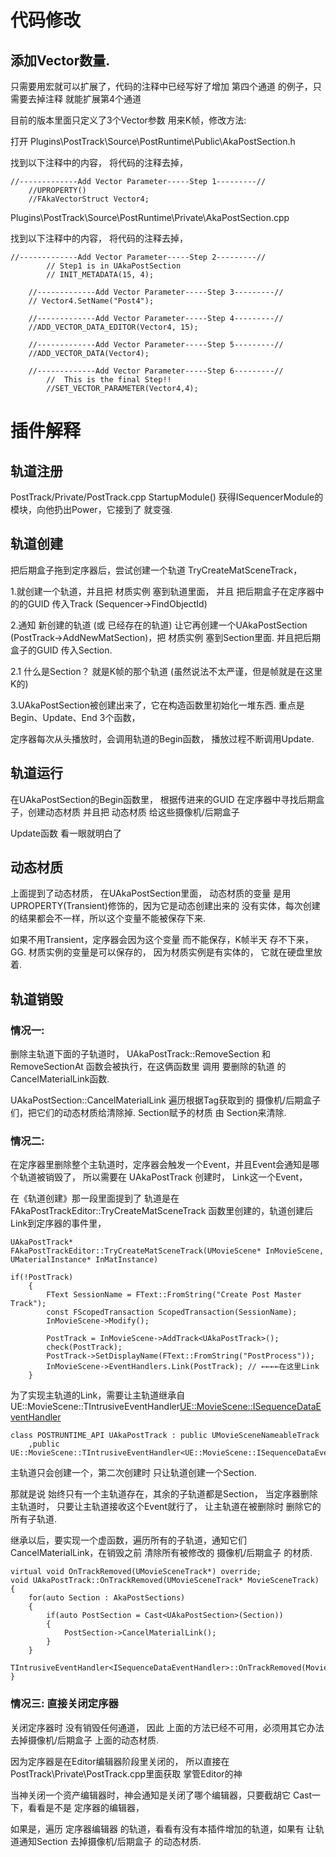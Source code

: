 
# 代码修改
## 添加Vector数量.
只需要用宏就可以扩展了，代码的注释中已经写好了增加 第四个通道 的例子，只需要去掉注释 就能扩展第4个通道

目前的版本里面只定义了3个Vector参数 用来K帧，修改方法:

打开 Plugins\PostTrack\Source\PostRuntime\Public\AkaPostSection.h 

找到以下注释中的内容， 将代码的注释去掉，
```
//-------------Add Vector Parameter-----Step 1---------//
	//UPROPERTY()
	//FAkaVectorStruct Vector4;
```

 Plugins\PostTrack\Source\PostRuntime\Private\AkaPostSection.cpp
 
找到以下注释中的内容， 将代码的注释去掉，
```
//-------------Add Vector Parameter-----Step 2---------//
		// Step1 is in UAkaPostSection
		// INIT_METADATA(15, 4);

	//-------------Add Vector Parameter-----Step 3---------//
	// Vector4.SetName("Post4");

	//-------------Add Vector Parameter-----Step 4---------//
	//ADD_VECTOR_DATA_EDITOR(Vector4, 15);

	//-------------Add Vector Parameter-----Step 5---------//
	//ADD_VECTOR_DATA(Vector4);

	//-------------Add Vector Parameter-----Step 6---------//
		//  This is the final Step!! 
		//SET_VECTOR_PARAMETER(Vector4,4);
```

# 插件解释

## 轨道注册
PostTrack/Private/PostTrack.cpp StartupModule() 获得ISequencerModule的模块，向他扔出Power，它接到了 就变强.

## 轨道创建
把后期盒子拖到定序器后，尝试创建一个轨道 TryCreateMatSceneTrack，

1.就创建一个轨道，并且把 材质实例 塞到轨道里面， 并且 把后期盒子在定序器中的的GUID 传入Track (Sequencer->FindObjectId)

2.通知 新创建的轨道 (或 已经存在的轨道) 让它再创建一个UAkaPostSection (PostTrack->AddNewMatSection)，把 材质实例 塞到Section里面. 并且把后期盒子的GUID 传入Section.

2.1 什么是Section？ 就是K帧的那个轨道 (虽然说法不太严谨，但是帧就是在这里K的)

3.UAkaPostSection被创建出来了，它在构造函数里初始化一堆东西.  重点是 Begin、Update、End 3个函数，

定序器每次从头播放时，会调用轨道的Begin函数， 播放过程不断调用Update.

## 轨道运行
在UAkaPostSection的Begin函数里， 根据传进来的GUID 在定序器中寻找后期盒子，创建动态材质 并且把 动态材质 给这些摄像机/后期盒子 

Update函数 看一眼就明白了

## 动态材质
上面提到了动态材质， 在UAkaPostSection里面， 动态材质的变量 是用UPROPERTY(Transient)修饰的，因为它是动态创建出来的 没有实体，每次创建的结果都会不一样，所以这个变量不能被保存下来.

如果不用Transient，定序器会因为这个变量 而不能保存，K帧半天 存不下来，GG.  材质实例的变量是可以保存的， 因为材质实例是有实体的， 它就在硬盘里放着.

## 轨道销毁
### 情况一:
删除主轨道下面的子轨道时， UAkaPostTrack::RemoveSection 和 RemoveSectionAt 函数会被执行，在这俩函数里 调用 要删除的轨道 的CancelMaterialLink函数.

UAkaPostSection::CancelMaterialLink 遍历根据Tag获取到的 摄像机/后期盒子 们，把它们的动态材质给清除掉. Section赋予的材质 由 Section来清除.

### 情况二:
在定序器里删除整个主轨道时，定序器会触发一个Event，并且Event会通知是哪个轨道被销毁了， 所以需要在 UAkaPostTrack 创建时， Link这一个Event，

在《轨道创建》那一段里面提到了 轨道是在 FAkaPostTrackEditor::TryCreateMatSceneTrack 函数里创建的，轨道创建后 Link到定序器的事件里，
```
UAkaPostTrack* FAkaPostTrackEditor::TryCreateMatSceneTrack(UMovieScene* InMovieScene, UMaterialInstance* InMatInstance)

if(!PostTrack)
	{
		FText SessionName = FText::FromString("Create Post Master Track");
		const FScopedTransaction ScopedTransaction(SessionName);
		InMovieScene->Modify();

		PostTrack = InMovieScene->AddTrack<UAkaPostTrack>();
		check(PostTrack);
		PostTrack->SetDisplayName(FText::FromString("PostProcess"));
		InMovieScene->EventHandlers.Link(PostTrack); // ←←←←在这里Link
	}
```
为了实现主轨道的Link，需要让主轨道继承自 UE::MovieScene::TIntrusiveEventHandler<UE::MovieScene::ISequenceDataEventHandler>
```
class POSTRUNTIME_API UAkaPostTrack : public UMovieSceneNameableTrack
	,public	UE::MovieScene::TIntrusiveEventHandler<UE::MovieScene::ISequenceDataEventHandler>
```
主轨道只会创建一个，第二次创建时 只让轨道创建一个Section.

那就是说 始终只有一个主轨道存在，其余的子轨道都是Section， 当定序器删除主轨道时， 只要让主轨道接收这个Event就行了， 让主轨道在被删除时 删除它的所有子轨道.

继承以后，要实现一个虚函数，遍历所有的子轨道，通知它们CancelMaterialLink，在销毁之前 清除所有被修改的 摄像机/后期盒子 的材质.
```
virtual void OnTrackRemoved(UMovieSceneTrack*) override;
void UAkaPostTrack::OnTrackRemoved(UMovieSceneTrack* MovieSceneTrack)
{
	for(auto Section : AkaPostSections)
	{
		if(auto PostSection = Cast<UAkaPostSection>(Section))
		{
			PostSection->CancelMaterialLink();
		}
	}
	TIntrusiveEventHandler<ISequenceDataEventHandler>::OnTrackRemoved(MovieSceneTrack);
}
```

### 情况三: 直接关闭定序器
关闭定序器时 没有销毁任何通道， 因此 上面的方法已经不可用，必须用其它办法 去掉摄像机/后期盒子 上面的动态材质.

因为定序器是在Editor编辑器阶段里关闭的， 所以直接在PostTrack\Private\PostTrack.cpp里面获取 掌管Editor的神 

当神关闭一个资产编辑器时，神会通知是关闭了哪个编辑器，只要截胡它 Cast一下，看看是不是 定序器的编辑器，

如果是，遍历 定序器编辑器 的轨道，看看有没有本插件增加的轨道，如果有 让轨道通知Section 去掉摄像机/后期盒子 的动态材质.
